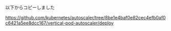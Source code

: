以下からコピーしました

https://github.com/kubernetes/autoscaler/tree/8be1e4baf0e82cec4efb0af0c6421a5ee8dcc167/vertical-pod-autoscaler/deploy